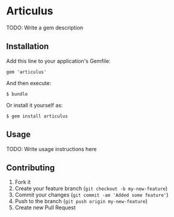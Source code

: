 # Articulus

TODO: Write a gem description

## Installation

Add this line to your application's Gemfile:

    gem 'articulus'

And then execute:

    $ bundle

Or install it yourself as:

    $ gem install articulus

## Usage

TODO: Write usage instructions here

## Contributing

1. Fork it
2. Create your feature branch (`git checkout -b my-new-feature`)
3. Commit your changes (`git commit -am 'Added some feature'`)
4. Push to the branch (`git push origin my-new-feature`)
5. Create new Pull Request

